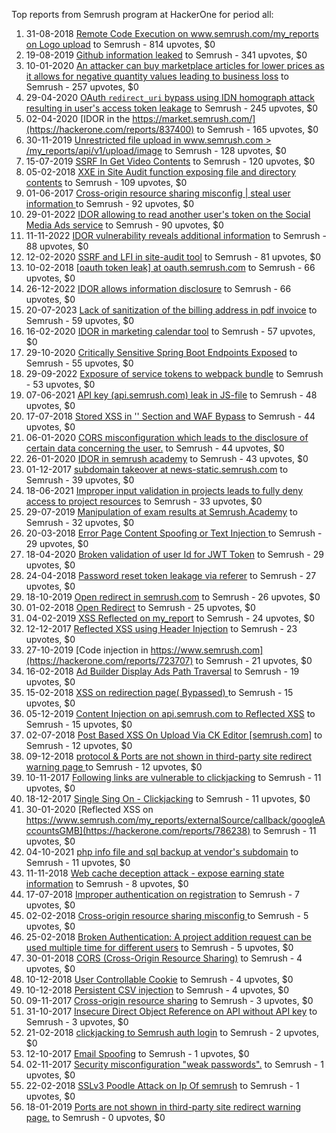Top reports from Semrush program at HackerOne for period all:

1. 31-08-2018 [Remote Code Execution on www.semrush.com/my_reports on Logo upload](https://hackerone.com/reports/403417) to Semrush - 814 upvotes, $0
2. 19-08-2019 [Github information leaked](https://hackerone.com/reports/676212) to Semrush - 341 upvotes, $0
3. 10-01-2020 [An attacker can buy marketplace articles for lower prices as it allows for negative quantity values leading to business loss](https://hackerone.com/reports/771694) to Semrush - 257 upvotes, $0
4. 29-04-2020 [OAuth `redirect_uri` bypass using IDN homograph attack resulting in user's access token leakage](https://hackerone.com/reports/861940) to Semrush - 245 upvotes, $0
5. 02-04-2020 [IDOR in the https://market.semrush.com/](https://hackerone.com/reports/837400) to Semrush - 165 upvotes, $0
6. 30-11-2019 [Unrestricted file upload in www.semrush.com \> /my_reports/api/v1/upload/image](https://hackerone.com/reports/748903) to Semrush - 128 upvotes, $0
7. 15-07-2019 [SSRF In Get Video Contents](https://hackerone.com/reports/643622) to Semrush - 120 upvotes, $0
8. 05-02-2018 [XXE in Site Audit function exposing file and directory contents](https://hackerone.com/reports/312543) to Semrush - 109 upvotes, $0
9. 01-06-2017 [Cross-origin resource sharing misconfig | steal user information ](https://hackerone.com/reports/235200) to Semrush - 92 upvotes, $0
10. 29-01-2022 [IDOR allowing to read another user's token on the Social Media Ads service](https://hackerone.com/reports/1464168) to Semrush - 90 upvotes, $0
11. 11-11-2022 [IDOR vulnerability reveals additional information](https://hackerone.com/reports/1770858) to Semrush - 88 upvotes, $0
12. 12-02-2020 [SSRF and LFI in site-audit tool](https://hackerone.com/reports/794099) to Semrush - 81 upvotes, $0
13. 10-02-2018 [[oauth token leak] at oauth.semrush.com](https://hackerone.com/reports/314814) to Semrush - 66 upvotes, $0
14. 26-12-2022 [IDOR allows information disclosure](https://hackerone.com/reports/1816900) to Semrush - 66 upvotes, $0
15. 20-07-2023 [Lack of sanitization of the billing address in pdf invoice](https://hackerone.com/reports/2077985) to Semrush - 59 upvotes, $0
16. 16-02-2020 [IDOR in marketing calendar tool](https://hackerone.com/reports/797685) to Semrush - 57 upvotes, $0
17. 29-10-2020 [Critically Sensitive Spring Boot Endpoints Exposed](https://hackerone.com/reports/1022048) to Semrush - 55 upvotes, $0
18. 29-09-2022 [Exposure of service tokens to webpack bundle](https://hackerone.com/reports/1717210) to Semrush - 53 upvotes, $0
19. 07-06-2021 [API key (api.semrush.com) leak in JS-file](https://hackerone.com/reports/1218754) to Semrush - 48 upvotes, $0
20. 17-07-2018 [Stored XSS in '' Section and WAF Bypass](https://hackerone.com/reports/382625) to Semrush - 44 upvotes, $0
21. 06-01-2020 [CORS misconfiguration which leads to the disclosure of certain data concerning the user.](https://hackerone.com/reports/769058) to Semrush - 44 upvotes, $0
22. 26-01-2020 [IDOR in semrush academy](https://hackerone.com/reports/783708) to Semrush - 43 upvotes, $0
23. 01-12-2017 [subdomain takeover at news-static.semrush.com](https://hackerone.com/reports/294201) to Semrush - 39 upvotes, $0
24. 18-06-2021 [Improper input validation in projects leads to fully deny access to project resources](https://hackerone.com/reports/1237700) to Semrush - 33 upvotes, $0
25. 29-07-2019 [Manipulation of exam results at Semrush.Academy](https://hackerone.com/reports/662583) to Semrush - 32 upvotes, $0
26. 20-03-2018 [Error Page Content Spoofing or Text Injection ](https://hackerone.com/reports/327671) to Semrush - 29 upvotes, $0
27. 18-04-2020 [Broken validation of user Id for JWT Token](https://hackerone.com/reports/853145) to Semrush - 29 upvotes, $0
28. 24-04-2018 [Password reset token leakage via referer](https://hackerone.com/reports/342693) to Semrush - 27 upvotes, $0
29. 18-10-2019 [Open redirect in semrush.com](https://hackerone.com/reports/716976) to Semrush - 26 upvotes, $0
30. 01-02-2018 [Open Redirect](https://hackerone.com/reports/311330) to Semrush - 25 upvotes, $0
31. 04-02-2019 [XSS Reflected on my_report](https://hackerone.com/reports/491023) to Semrush - 24 upvotes, $0
32. 12-12-2017 [Reflected XSS using Header Injection](https://hackerone.com/reports/297203) to Semrush - 23 upvotes, $0
33. 27-10-2019 [Code injection in https://www.semrush.com](https://hackerone.com/reports/723707) to Semrush - 21 upvotes, $0
34. 16-02-2018 [Ad Builder Display Ads Path Traversal](https://hackerone.com/reports/316713) to Semrush - 19 upvotes, $0
35. 15-02-2018 [XSS on redirection page( Bypassed) ](https://hackerone.com/reports/316319) to Semrush - 15 upvotes, $0
36. 05-12-2019 [Content Injection on api.semrush.com to Reflected XSS](https://hackerone.com/reports/752042) to Semrush - 15 upvotes, $0
37. 02-07-2018 [Post Based XSS On Upload Via CK Editor [semrush.com]](https://hackerone.com/reports/375352) to Semrush - 12 upvotes, $0
38. 09-12-2018 [protocol & Ports are not shown in third-party site redirect warning page ](https://hackerone.com/reports/459286) to Semrush - 12 upvotes, $0
39. 10-11-2017 [Following links are vulnerable to clickjacking](https://hackerone.com/reports/289246) to Semrush - 11 upvotes, $0
40. 18-12-2017 [Single Sing On - Clickjacking](https://hackerone.com/reports/299009) to Semrush - 11 upvotes, $0
41. 30-01-2020 [Reflected XSS on https://www.semrush.com/my_reports/externalSource/callback/googleAccountsGMB](https://hackerone.com/reports/786238) to Semrush - 11 upvotes, $0
42. 04-10-2021 [php info file and sql backup at vendor's subdomain](https://hackerone.com/reports/1358249) to Semrush - 11 upvotes, $0
43. 11-11-2018 [Web cache deception attack - expose earning state information](https://hackerone.com/reports/439021) to Semrush - 8 upvotes, $0
44. 17-07-2018 [Improper authentication on registration](https://hackerone.com/reports/382667) to Semrush - 7 upvotes, $0
45. 02-02-2018 [Cross-origin resource sharing misconfig ](https://hackerone.com/reports/311805) to Semrush - 5 upvotes, $0
46. 25-02-2018 [Broken Authentication: A project addition request can be used multiple time for different users](https://hackerone.com/reports/319480) to Semrush - 5 upvotes, $0
47. 30-01-2018 [ CORS (Cross-Origin Resource Sharing)](https://hackerone.com/reports/310579) to Semrush - 4 upvotes, $0
48. 10-12-2018 [User Controllable Cookie](https://hackerone.com/reports/459502) to Semrush - 4 upvotes, $0
49. 10-12-2018 [Persistent CSV injection](https://hackerone.com/reports/459532) to Semrush - 4 upvotes, $0
50. 09-11-2017 [Cross-origin resource sharing](https://hackerone.com/reports/288912) to Semrush - 3 upvotes, $0
51. 31-10-2017 [Insecure Direct Object Reference on API without API key](https://hackerone.com/reports/284963) to Semrush - 3 upvotes, $0
52. 21-02-2018 [clickjacking to Semrush auth login](https://hackerone.com/reports/318295) to Semrush - 2 upvotes, $0
53. 12-10-2017 [Email Spoofing](https://hackerone.com/reports/276614) to Semrush - 1 upvotes, $0
54. 02-11-2017 [Security misconfiguration "weak passwords".](https://hackerone.com/reports/285482) to Semrush - 1 upvotes, $0
55. 22-02-2018 [SSLv3 Poodle Attack on Ip Of semrush](https://hackerone.com/reports/318594) to Semrush - 1 upvotes, $0
56. 18-01-2019 [Ports are not shown in third-party site redirect warning page.](https://hackerone.com/reports/482170) to Semrush - 0 upvotes, $0
